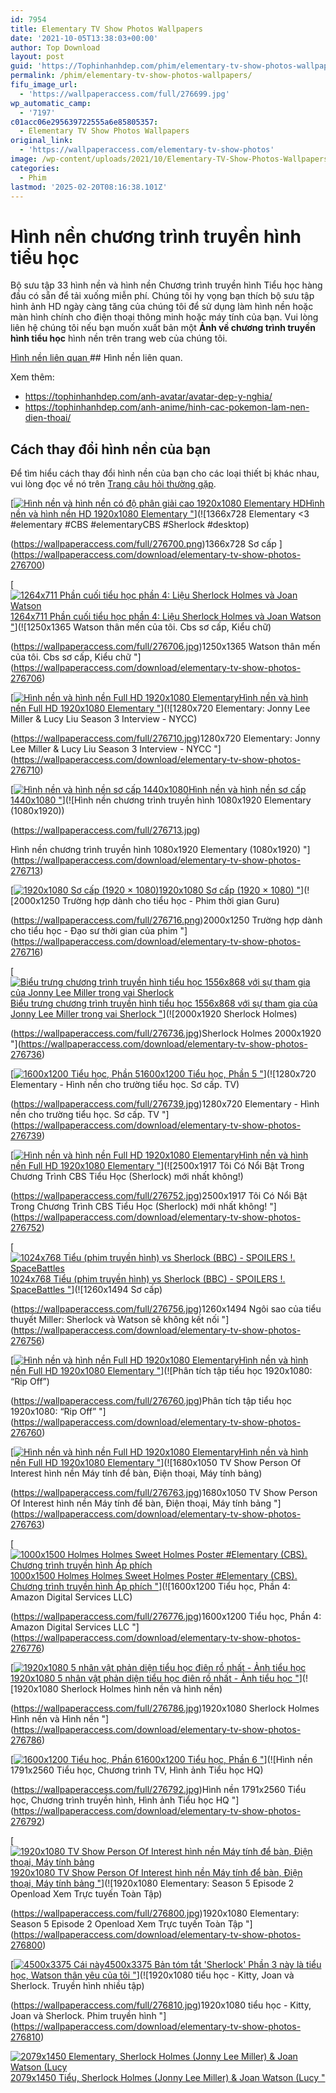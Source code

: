 ```yaml
---
id: 7954
title: Elementary TV Show Photos Wallpapers
date: '2021-10-05T13:38:03+00:00'
author: Top Download
layout: post
guid: 'https://Tophinhanhdep.com/phim/elementary-tv-show-photos-wallpapers/'
permalink: /phim/elementary-tv-show-photos-wallpapers/
fifu_image_url:
  - 'https://wallpaperaccess.com/full/276699.jpg'
wp_automatic_camp:
  - '7197'
c01acc06e295639722555a6e85805357:
  - Elementary TV Show Photos Wallpapers
original_link:
  - 'https://wallpaperaccess.com/elementary-tv-show-photos'
image: /wp-content/uploads/2021/10/Elementary-TV-Show-Photos-Wallpapers.jpg
categories:
  - Phim
lastmod: '2025-02-20T08:16:38.101Z'
---
```

# Hình nền chương trình truyền hình tiểu học

Bộ sưu tập 33 hình nền và hình nền Chương trình truyền hình Tiểu học hàng đầu có sẵn để tải xuống miễn phí. Chúng tôi hy vọng bạn thích bộ sưu tập hình ảnh HD ngày càng tăng của chúng tôi để sử dụng làm hình nền hoặc màn hình chính cho điện thoại thông minh hoặc máy tính của bạn. Vui lòng liên hệ chúng tôi nếu bạn muốn xuất bản một **Ảnh về chương trình truyền hình tiểu học** hình nền trên trang web của chúng tôi.

[Hình nền liên quan ](#related) ## Hình nền liên quan.

   
 Xem thêm:

   
- <https://tophinhanhdep.com/anh-avatar/avatar-dep-y-nghia/>
- <https://tophinhanhdep.com/anh-anime/hinh-cac-pokemon-lam-nen-dien-thoai/>

## Cách thay đổi hình nền của bạn

Để tìm hiểu cách thay đổi hình nền của bạn cho các loại thiết bị khác nhau, vui lòng đọc về nó trên [Trang câu hỏi thường gặp](https://tophinhanhdep.com/faq/).

  
[[![Hình nền và hình nền có độ phân giải cao 1920x1080 Elementary HD](https://wallpaperaccess.com/full/276699.jpg)Hình nền và hình nền HD 1920x1080 Elementary "](https://wallpaperaccess.com/download/elementary-tv-show-photos-276699)](![1366x728 Elementary <3 #elementary #CBS #elementaryCBS #Sherlock #desktop)

(https://wallpaperaccess.com/full/276700.png)1366x728 Sơ cấp ](https://wallpaperaccess.com/download/elementary-tv-show-photos-276700)

[[![1264x711 Phần cuối tiểu học phần 4: Liệu Sherlock Holmes và Joan Watson](https://wallpaperaccess.com/full/276704.jpg)1264x711 Phần cuối tiểu học phần 4: Liệu Sherlock Holmes và Joan Watson "](https://wallpaperaccess.com/download/elementary-tv-show-photos-276704)](![1250x1365 Watson thân mến của tôi.  Cbs sơ cấp, Kiểu chữ)

(https://wallpaperaccess.com/full/276706.jpg)1250x1365 Watson thân mến của tôi. Cbs sơ cấp, Kiểu chữ "](https://wallpaperaccess.com/download/elementary-tv-show-photos-276706)

[[![Hình nền và hình nền Full HD 1920x1080 Elementary](https://wallpaperaccess.com/full/276709.jpg)Hình nền và hình nền Full HD 1920x1080 Elementary "](https://wallpaperaccess.com/download/elementary-tv-show-photos-276709)](![1280x720 Elementary: Jonny Lee Miller & Lucy Liu Season 3 Interview - NYCC)

(https://wallpaperaccess.com/full/276710.jpg)1280x720 Elementary: Jonny Lee Miller &amp; Lucy Liu Season 3 Interview - NYCC "](https://wallpaperaccess.com/download/elementary-tv-show-photos-276710)

[[![Hình nền và hình nền sơ cấp 1440x1080](https://wallpaperaccess.com/full/276712.jpg)Hình nền và hình nền sơ cấp 1440x1080 "](https://wallpaperaccess.com/download/elementary-tv-show-photos-276712)](![Hình nền chương trình truyền hình 1080x1920 Elementary (1080x1920))

(https://wallpaperaccess.com/full/276713.jpg)

Hình nền chương trình truyền hình 1080x1920 Elementary (1080x1920) "](https://wallpaperaccess.com/download/elementary-tv-show-photos-276713)

[[![1920x1080 Sơ cấp (1920 × 1080)](https://wallpaperaccess.com/full/276715.jpg)1920x1080 Sơ cấp (1920 × 1080) "](https://wallpaperaccess.com/download/elementary-tv-show-photos-276715)](![2000x1250 Trường hợp dành cho tiểu học - Phim thời gian Guru)

(https://wallpaperaccess.com/full/276716.png)2000x1250 Trường hợp dành cho tiểu học - Đạo sư thời gian của phim "](https://wallpaperaccess.com/download/elementary-tv-show-photos-276716)

[[![Biểu trưng chương trình truyền hình tiểu học 1556x868 với sự tham gia của Jonny Lee Miller trong vai Sherlock](https://wallpaperaccess.com/full/276730.png)Biểu trưng chương trình truyền hình tiểu học 1556x868 với sự tham gia của Jonny Lee Miller trong vai Sherlock "](https://wallpaperaccess.com/download/elementary-tv-show-photos-276730)](![2000x1920 Sherlock Holmes)

(https://wallpaperaccess.com/full/276736.jpg)Sherlock Holmes 2000x1920 "](https://wallpaperaccess.com/download/elementary-tv-show-photos-276736)

[[![1600x1200 Tiểu học, Phần 5](https://wallpaperaccess.com/full/276737.jpg)1600x1200 Tiểu học, Phần 5 "](https://wallpaperaccess.com/download/elementary-tv-show-photos-276737)](![1280x720 Elementary - Hình nền cho trường tiểu học.  Sơ cấp.  TV)

(https://wallpaperaccess.com/full/276739.jpg)1280x720 Elementary - Hình nền cho trường tiểu học. Sơ cấp. TV "](https://wallpaperaccess.com/download/elementary-tv-show-photos-276739)

[[![Hình nền và hình nền Full HD 1920x1080 Elementary](https://wallpaperaccess.com/full/276741.png)Hình nền và hình nền Full HD 1920x1080 Elementary "](https://wallpaperaccess.com/download/elementary-tv-show-photos-276741)](![2500x1917 Tôi Có Nổi Bật Trong Chương Trình CBS Tiểu Học (Sherlock) mới nhất không!)

(https://wallpaperaccess.com/full/276752.jpg)2500x1917 Tôi Có Nổi Bật Trong Chương Trình CBS Tiểu Học (Sherlock) mới nhất không! "](https://wallpaperaccess.com/download/elementary-tv-show-photos-276752)

[[![1024x768 Tiểu (phim truyền hình) vs Sherlock (BBC) - SPOILERS !.  SpaceBattles](https://wallpaperaccess.com/full/276755.jpg)1024x768 Tiểu (phim truyền hình) vs Sherlock (BBC) - SPOILERS !. SpaceBattles "](https://wallpaperaccess.com/download/elementary-tv-show-photos-276755)](![1260x1494 Sơ cấp)

(https://wallpaperaccess.com/full/276756.jpg)1260x1494 Ngôi sao của tiểu thuyết Miller: Sherlock và Watson sẽ không kết nối "](https://wallpaperaccess.com/download/elementary-tv-show-photos-276756)

[[![Hình nền và hình nền Full HD 1920x1080 Elementary](https://wallpaperaccess.com/full/276759.jpg)Hình nền và hình nền Full HD 1920x1080 Elementary "](https://wallpaperaccess.com/download/elementary-tv-show-photos-276759)](![Phân tích tập tiểu học 1920x1080: “Rip Off”)

(https://wallpaperaccess.com/full/276760.jpg)Phân tích tập tiểu học 1920x1080: “Rip Off” "](https://wallpaperaccess.com/download/elementary-tv-show-photos-276760)

[[![Hình nền và hình nền Full HD 1920x1080 Elementary](https://wallpaperaccess.com/full/276762.jpg)Hình nền và hình nền Full HD 1920x1080 Elementary "](https://wallpaperaccess.com/download/elementary-tv-show-photos-276762)](![1680x1050 TV Show Person Of Interest hình nền Máy tính để bàn, Điện thoại, Máy tính bảng)

(https://wallpaperaccess.com/full/276763.jpg)1680x1050 TV Show Person Of Interest hình nền Máy tính để bàn, Điện thoại, Máy tính bảng "](https://wallpaperaccess.com/download/elementary-tv-show-photos-276763)

[[![1000x1500 Holmes Holmes Sweet Holmes Poster #Elementary (CBS).  Chương trình truyền hình Áp phích](https://wallpaperaccess.com/full/276775.jpg)1000x1500 Holmes Holmes Sweet Holmes Poster #Elementary (CBS). Chương trình truyền hình Áp phích "](https://wallpaperaccess.com/download/elementary-tv-show-photos-276775)](![1600x1200 Tiểu học, Phần 4: Amazon Digital Services LLC)

(https://wallpaperaccess.com/full/276776.jpg)1600x1200 Tiểu học, Phần 4: Amazon Digital Services LLC "](https://wallpaperaccess.com/download/elementary-tv-show-photos-276776)

[[![1920x1080 5 nhân vật phản diện tiểu học điên rồ nhất - Ảnh tiểu học](https://wallpaperaccess.com/full/276778.jpg)1920x1080 5 nhân vật phản diện tiểu học điên rồ nhất - Ảnh tiểu học "](https://wallpaperaccess.com/download/elementary-tv-show-photos-276778)](![1920x1080 Sherlock Holmes hình nền và hình nền)

(https://wallpaperaccess.com/full/276786.jpg)1920x1080 Sherlock Holmes Hình nền và Hình nền "](https://wallpaperaccess.com/download/elementary-tv-show-photos-276786)

[[![1600x1200 Tiểu học, Phần 6](https://wallpaperaccess.com/full/276788.jpg)1600x1200 Tiểu học, Phần 6 "](https://wallpaperaccess.com/download/elementary-tv-show-photos-276788)](![Hình nền 1791x2560 Tiểu học, Chương trình TV, Hình ảnh Tiểu học HQ)

(https://wallpaperaccess.com/full/276792.jpg)Hình nền 1791x2560 Tiểu học, Chương trình truyền hình, Hình ảnh Tiểu học HQ "](https://wallpaperaccess.com/download/elementary-tv-show-photos-276792)

[[![1920x1080 TV Show Person Of Interest hình nền Máy tính để bàn, Điện thoại, Máy tính bảng](https://wallpaperaccess.com/full/276793.jpg)1920x1080 TV Show Person Of Interest hình nền Máy tính để bàn, Điện thoại, Máy tính bảng "](https://wallpaperaccess.com/download/elementary-tv-show-photos-276793)](![1920x1080 Elementary: Season 5 Episode 2 Openload Xem Trực tuyến Toàn Tập)

(https://wallpaperaccess.com/full/276800.jpg)1920x1080 Elementary: Season 5 Episode 2 Openload Xem Trực tuyến Toàn Tập "](https://wallpaperaccess.com/download/elementary-tv-show-photos-276800)

[[![4500x3375 Cái này ](https://wallpaperaccess.com/full/276802.jpg)4500x3375 Bản tóm tắt 'Sherlock' Phần 3 này là tiểu học, Watson thân yêu của tôi "](https://wallpaperaccess.com/download/elementary-tv-show-photos-276802)](![1920x1080 tiểu học - Kitty, Joan và Sherlock.  Truyền hình nhiều tập)

(https://wallpaperaccess.com/full/276810.jpg)1920x1080 tiểu học - Kitty, Joan và Sherlock. Phim truyền hình "](https://wallpaperaccess.com/download/elementary-tv-show-photos-276810)

[![2079x1450 Elementary, Sherlock Holmes (Jonny Lee Miller) & Joan Watson (Lucy](https://wallpaperaccess.com/full/276813.jpg)2079x1450 Tiểu, Sherlock Holmes (Jonny Lee Miller) &amp; Joan Watson (Lucy "](https://wallpaperaccess.com/download/elementary-tv-show-photos-276813)
